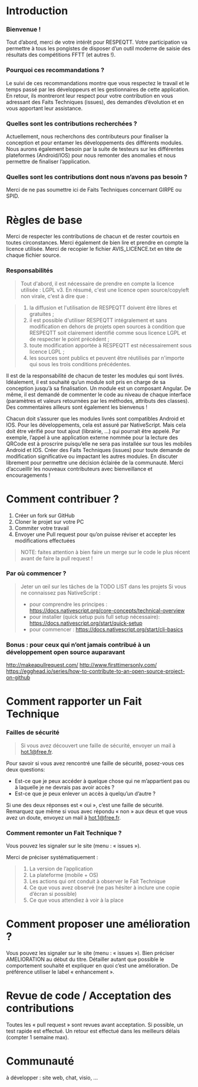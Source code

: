 # Introduction

### Bienvenue !

Tout d’abord, merci de votre intérêt pour RESPEQTT. Votre participation va permettre à tous les pongistes de disposer d’un outil moderne de saisie des résultats des compétitions FFTT (et autres !).

### Pourquoi ces recommandations ?
Le suivi de ces recommandations montre que vous respectez le travail et le temps passé par les développeurs et les gestionnaires de cette application. En retour, ils montreront leur respect pour votre contribution en vous adressant des Faits Techniques (issues), des demandes d’évolution et en vous apportant leur assistance.

### Quelles sont les contributions recherchées ?

Actuellement, nous recherchons des contributeurs pour finaliser la conception et pour entamer les développements des différents modules. Nous aurons également besoin par la suite de testeurs sur les différentes plateformes (Android/IOS) pour nous remonter des anomalies et nous permettre de finaliser l’application.

### Quelles sont les contributions dont nous n’avons pas besoin ?
Merci de ne pas soumettre ici de Faits Techniques concernant GIRPE ou SPID.

# Règles de base

Merci de respecter les contributions de chacun et de rester courtois en toutes circonstances. 
Merci également de bien lire et prendre en compte la licence utilisée.
Merci de recopier le fichier AVIS_LICENCE.txt en tête de chaque fichier source.

### Responsabilités
> Tout d'abord, il est nécessaire de prendre en compte la licence utilisée : LGPL v3. En résumé, c'est une licence open source/copyleft non virale, c'est à dire que :

> 1. la diffusion et l'utilisation de RESPEQTT doivent être libres et gratuites ;
> 2. il est possible d'utiliser RESPEQTT intégralement et sans modification en dehors de projets open sources à condition que RESPEQTT soit clairement identifié comme sous licence LGPL et de respecter le point précédent ;
> 3. toute modification apportée à RESPEQTT est nécessairement sous licence LGPL ;
> 4. les sources sont publics et peuvent être réutilisés par n'importe qui sous les trois conditions précédentes.

Il est de la responsabilité de chacun de tester les modules qui sont livrés. Idéalement, il est souhaité qu’un module soit pris en charge de sa conception jusqu’à sa finalisation. Un module est un composant Angular.
De même, il est demandé de commenter le code au niveau de chaque interface (paramètres et valeurs retournées par les méthodes, attributs des classes). Des commentaires ailleurs sont également les bienvenus !

Chacun doit s’assurer que les modules livrés sont compatibles Android et IOS. Pour les développements, cela est assuré par NativeScript. Mais cela doit être vérifié pour tout ajout (librairie, …) qui pourrait être appelé. Par exemple, l’appel à une application externe nommée pour la lecture des QRCode est à proscrire puisqu’elle ne sera pas installée sur tous les mobiles Android et IOS.
Créer des Faits Techniques (issues) pour toute demande de modification significative ou impactant les autres modules. En discuter librement pour permettre une décision éclairée de la communauté.
Merci d’accueillir les nouveaux contributeurs avec bienveillance et encouragements !

# Comment contribuer ?
1. Créer un fork sur GitHub
2. Cloner le projet sur votre PC
3. Commiter votre travail
4. Envoyer une Pull request pour qu’on puisse réviser et accepter les modifications effectuées


> NOTE: faites attention à bien faire un merge sur le code le plus récent avant de faire la pull request !
### Par où commencer ? 
>Jeter un œil sur les tâches de la TODO LIST dans les projets
> Si vous ne connaissez pas NativeScript :
>*  pour comprendre les principes :
> https://docs.nativescript.org/core-concepts/technical-overview
> * pour installer (quick setup puis full setup nécessaire):
> https://docs.nativescript.org/start/quick-setup
> * pour commencer :
> https://docs.nativescript.org/start/cli-basics

### Bonus : pour ceux qui n’ont jamais contribué à un développement open source auparavant 
http://makeapullrequest.com/
http://www.firsttimersonly.com/
https://egghead.io/series/how-to-contribute-to-an-open-source-project-on-github

# Comment rapporter un Fait Technique
### Failles de sécurité
> Si vous avez découvert une faille de sécurité, envoyer un mail à hot.1@free.fr.

Pour savoir si vous avez rencontré une faille de sécurité, posez-vous ces deux questions:
* Est-ce que je peux accéder à quelque chose qui ne m’appartient pas ou à laquelle je ne devrais pas avoir accès ?
* Est-ce que je peux enlever un accès à quelqu’un d’autre ?

Si une des deux réponses est « oui », c’est une faille de sécurité. Remarquez que même si vous avec répondu « non » aux deux et que vous avez un doute, envoyez un mail à hot.1@free.fr.

### Comment remonter un Fait Technique ?
Vous pouvez les signaler sur le site (menu : « issues »).

Merci de préciser systématiquement :
> 1. La version de l’application
> 2. La plateforme (mobile + OS)
> 3. Les actions qui ont conduit à observer le Fait Technique
> 4. Ce que vous avez observé (ne pas hésiter à inclure une copie d’écran si possible)
> 5. Ce que vous attendiez à voir à la place

# Comment proposer une amélioration ?
Vous pouvez les signaler sur le site (menu : « issues »). Bien préciser AMELIORATION au début du titre. Détailler autant que possible le comportement souhaité et expliquer en quoi c’est une amélioration. De préférence utiliser le label « enhancement ».

# Revue de code / Acceptation des contributions
Toutes les « pull request » sont revues avant acceptation. Si possible, un test rapide est effectué. Un retour est effectué dans les meilleurs délais (compter 1 semaine max).

# Communauté

à développer : site web, chat, visio, ...




